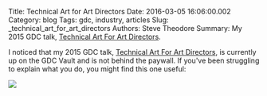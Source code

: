 Title: Technical Art for Art Directors
Date: 2016-03-05 16:06:00.002
Category: blog
Tags: gdc, industry, articles
Slug: _technical_art_for_art_directors
Authors: Steve Theodore
Summary: My 2015 GDC talk, [Technical Art For Art Directors](http://www.gdcvault.com/play/1021806/Art-Direction-Bootcamp-Technical-Art).

I noticed that my 2015 GDC talk, [Technical Art For Art Directors](http://www.gdcvault.com/play/1021806/Art-Direction-Bootcamp-Technical-Art),  is currently up on the GDC Vault and is not behind the paywall.  If you've been struggling to explain what you do, you might find this one useful:  
  


[![](https://3.bp.blogspot.com/-NznutU-ZoJA/Vtt0XRPAm0I/AAAAAAABNYc/YkgrX_U8iCc/s640/ta-ad.jpg)](https://3.bp.blogspot.com/-NznutU-ZoJA/Vtt0XRPAm0I/AAAAAAABNYc/YkgrX_U8iCc/s1600/ta-ad.jpg)

  


